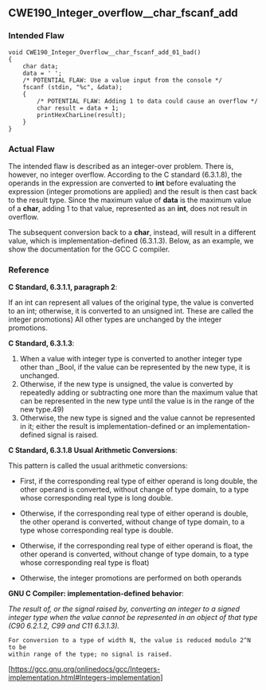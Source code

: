 ## CWE190_Integer_overflow__char_fscanf_add

### Intended Flaw
```
void CWE190_Integer_Overflow__char_fscanf_add_01_bad()
{
    char data;
    data = ' ';
    /* POTENTIAL FLAW: Use a value input from the console */
    fscanf (stdin, "%c", &data);
    {
        /* POTENTIAL FLAW: Adding 1 to data could cause an overflow */
        char result = data + 1;
        printHexCharLine(result);
    }
}
```

### Actual Flaw

The intended flaw is described as an integer-over problem. There is,
however, no integer overflow. According to the C standard (6.3.1.8),
the operands in the expression are converted to **int** before
evaluating the expression (integer promotions are applied) and the
result is then cast back to the result type. Since the maximum value
of **data** is the maximum value of a **char**, adding 1 to that
value, represented as an **int**, does not result in overflow.

The subsequent conversion back to a **char**, instead, will result
in a different value, which is implementation-defined (6.3.1.3).
Below, as an example, we show the documentation for the GCC C
compiler.



### Reference

**C Standard, 6.3.1.1, paragraph 2**:

If an int can represent all values of the original type, the value is converted
to an int; otherwise, it is converted to an unsigned int. These are called the
integer promotions) All other types are unchanged by the integer promotions.


**C Standard, 6.3.1.3**:

1. When a value with integer type is converted to another integer type other than _Bool,
   if the value can be represented by the new type, it is unchanged.
2. Otherwise, if the new type is unsigned, the value is converted by repeatedly adding
   or subtracting one more than the maximum value that can be represented in the new
   type until the value is in the range of the new type.49)
3. Otherwise, the new type is signed and the value cannot be represented in it; either
   the result is implementation-defined or an implementation-defined signal is raised.

**C Standard, 6.3.1.8 Usual Arithmetic Conversions**:

This pattern is called the usual arithmetic conversions:

* First, if the corresponding real type of either operand is long double, the
  other operand is converted, without change of type domain, to a type whose
  corresponding real type is long double.

* Otherwise, if the corresponding real type of either operand is double, the
  other operand is converted, without change of type domain, to a type whose
  corresponding real type is double.

* Otherwise, if the corresponding real type of either operand is float, the
  other operand is converted, without change of type domain, to a type whose
  corresponding real type is float)
  
* Otherwise, the integer promotions are performed on both operands


**GNU C Compiler: implementation-defined behavior**:

*The result of, or the signal raised by, converting an integer to a signed integer type when the value cannot be represented in an object of that type (C90 6.2.1.2, C99 and C11 6.3.1.3).*
```
For conversion to a type of width N, the value is reduced modulo 2^N to be
within range of the type; no signal is raised.
```
[https://gcc.gnu.org/onlinedocs/gcc/Integers-implementation.html#Integers-implementation]
